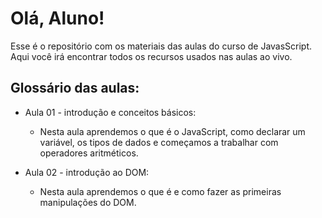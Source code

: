 # Olá, Aluno!

Esse é o repositório com os materiais das aulas do curso de JavasScript. Aqui você irá encontrar todos os recursos usados nas aulas ao vivo.

## Glossário das aulas:
- Aula 01 - introdução e conceitos básicos:
  - Nesta aula aprendemos o que é o JavaScript, como declarar um variável, os tipos de dados e começamos a trabalhar com operadores aritméticos.

- Aula 02 - introdução ao DOM:
  - Nesta aula aprendemos o que é e como fazer as primeiras manipulações do DOM.